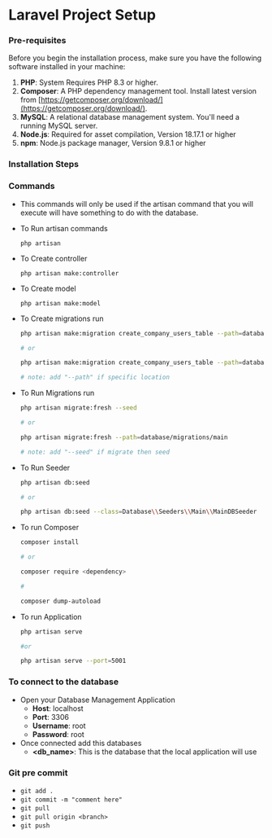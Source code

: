 # Laravel Project Setup

### Pre-requisites

Before you begin the installation process, make sure you have the following software installed in your machine:

1. **PHP**: System Requires PHP 8.3 or higher.
2. **Composer**: A PHP dependency management tool. Install latest version from [https://getcomposer.org/download/](https://getcomposer.org/download/).
3. **MySQL**: A relational database management system. You'll need a running MySQL server.
4. **Node.js**: Required for asset compilation, Version 18.17.1 or higher
5. **npm**: Node.js package manager, Version 9.8.1 or higher

### Installation Steps

### Commands
- This commands will only be used if the artisan command that you will execute will have something to do with the database.
- To Run artisan commands
    ```
    php artisan
    ```
- To Create controller 
    ```
    php artisan make:controller
    ```
- To Create model
    ```
    php artisan make:model
    ```
- To Create migrations run
    ```bash
    php artisan make:migration create_company_users_table --path=database/migrations/main

    # or 

    php artisan make:migration create_company_users_table --path=database/migrations/tenants

    # note: add "--path" if specific location
    ```
- To Run Migrations run 
    ```bash
    php artisan migrate:fresh --seed
    
    # or 

    php artisan migrate:fresh --path=database/migrations/main

    # note: add "--seed" if migrate then seed
    ```
- To Run Seeder
    ```bash
    php artisan db:seed

    # or

    php artisan db:seed --class=Database\\Seeders\\Main\\MainDBSeeder
    ```

- To run Composer
    ```bash
    composer install

    # or 

    composer require <dependency>

    #

    composer dump-autoload
    ```

- To run Application
    ```bash
    php artisan serve

    #or

    php artisan serve --port=5001
    ```
    

### To connect to the database
- Open your Database Management Application
    - **Host**: localhost
    - **Port**: 3306
    - **Username**: root
    - **Password**: root 
- Once connected add this databases
    - **<db_name>**: This is the database that the local application will use

### Git pre commit
- `git add .`
- `git commit -m "comment here"`
- `git pull`
- `git pull origin <branch>`
- `git push`
